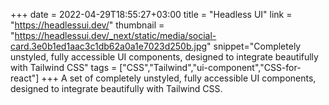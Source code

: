 +++
date = 2022-04-29T18:55:27+03:00
title = "Headless UI"
link = "https://headlessui.dev/"
thumbnail = "https://headlessui.dev/_next/static/media/social-card.3e0b1ed1aac3c1db62a0a1e7023d250b.jpg"
snippet="Completely unstyled, fully accessible UI components, designed to integrate beautifully with Tailwind CSS"
tags = ["CSS","Tailwind","ui-component","CSS-for-react"]
+++
A set of completely unstyled, fully accessible UI components, designed to integrate beautifully with Tailwind CSS. 
